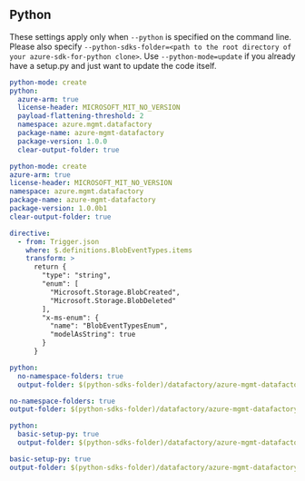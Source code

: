 ## Python

These settings apply only when `--python` is specified on the command line.
Please also specify `--python-sdks-folder=<path to the root directory of your azure-sdk-for-python clone>`.
Use `--python-mode=update` if you already have a setup.py and just want to update the code itself.

``` yaml $(python) && !$(track2)
python-mode: create
python:
  azure-arm: true
  license-header: MICROSOFT_MIT_NO_VERSION
  payload-flattening-threshold: 2
  namespace: azure.mgmt.datafactory
  package-name: azure-mgmt-datafactory
  package-version: 1.0.0
  clear-output-folder: true
```

``` yaml $(python) && $(track2)
python-mode: create
azure-arm: true
license-header: MICROSOFT_MIT_NO_VERSION
namespace: azure.mgmt.datafactory
package-name: azure-mgmt-datafactory
package-version: 1.0.0b1
clear-output-folder: true

directive:
  - from: Trigger.json
    where: $.definitions.BlobEventTypes.items
    transform: >
      return {
        "type": "string",
        "enum": [
          "Microsoft.Storage.BlobCreated",
          "Microsoft.Storage.BlobDeleted"
        ],
        "x-ms-enum": {
          "name": "BlobEventTypesEnum",
          "modelAsString": true
        }
      }
```

``` yaml $(python) && $(python-mode) == 'update' && !$(track2)
python:
  no-namespace-folders: true
  output-folder: $(python-sdks-folder)/datafactory/azure-mgmt-datafactory/azure/mgmt/datafactory
```

``` yaml $(python) && $(python-mode) == 'update' && $(track2)
no-namespace-folders: true
output-folder: $(python-sdks-folder)/datafactory/azure-mgmt-datafactory/azure/mgmt/datafactory
```

``` yaml $(python) && $(python-mode) == 'create' && !$(track2)
python:
  basic-setup-py: true
  output-folder: $(python-sdks-folder)/datafactory/azure-mgmt-datafactory
```

``` yaml $(python) && $(python-mode) == 'create' && $(track2)
basic-setup-py: true
output-folder: $(python-sdks-folder)/datafactory/azure-mgmt-datafactory
```
